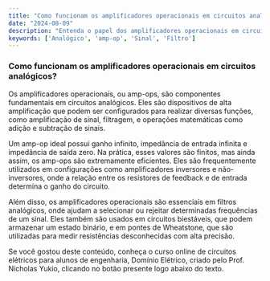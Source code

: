 ```yaml
---
title: "Como funcionam os amplificadores operacionais em circuitos analógicos?"
date: "2024-08-09"
description: "Entenda o papel dos amplificadores operacionais em circuitos analógicos e suas principais características."
keywords: ['Analógico', 'amp-op', 'Sinal', 'Filtro']
---
```


### Como funcionam os amplificadores operacionais em circuitos analógicos?

Os amplificadores operacionais, ou amp-ops, são componentes fundamentais em circuitos analógicos. Eles são dispositivos de alta amplificação que podem ser configurados para realizar diversas funções, como amplificação de sinal, filtragem, e operações matemáticas como adição e subtração de sinais.

Um amp-op ideal possui ganho infinito, impedância de entrada infinita e impedância de saída zero. Na prática, esses valores são finitos, mas ainda assim, os amp-ops são extremamente eficientes. Eles são frequentemente utilizados em configurações como amplificadores inversores e não-inversores, onde a relação entre os resistores de feedback e de entrada determina o ganho do circuito.

Além disso, os amplificadores operacionais são essenciais em filtros analógicos, onde ajudam a selecionar ou rejeitar determinadas frequências de um sinal. Eles também são usados em circuitos biestáveis, que podem armazenar um estado binário, e em pontes de Wheatstone, que são utilizadas para medir resistências desconhecidas com alta precisão.

Se você gostou deste conteúdo, conheça o curso online de circuitos elétricos para alunos de engenharia, Domínio Elétrico, criado pelo Prof. Nicholas Yukio, clicando no botão presente logo abaixo do texto.